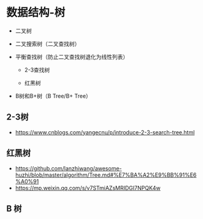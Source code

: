 # 数据结构-树

* 二叉树

* 二叉搜索树（二叉查找树）

* 平衡查找树（防止二叉查找树退化为线性列表）
	* 2-3查找树

	* 红黑树

* B树和B+树（B Tree/B+ Tree）


## 2-3树

* https://www.cnblogs.com/yangecnu/p/introduce-2-3-search-tree.html

## 红黑树

* https://github.com/lanzhiwang/awesome-huzhi/blob/master/algorithm/Tree.md#%E7%BA%A2%E9%BB%91%E6%A0%91
* https://mp.weixin.qq.com/s/v7STmiAZsMRIDGI7NPQK4w


## B 树
